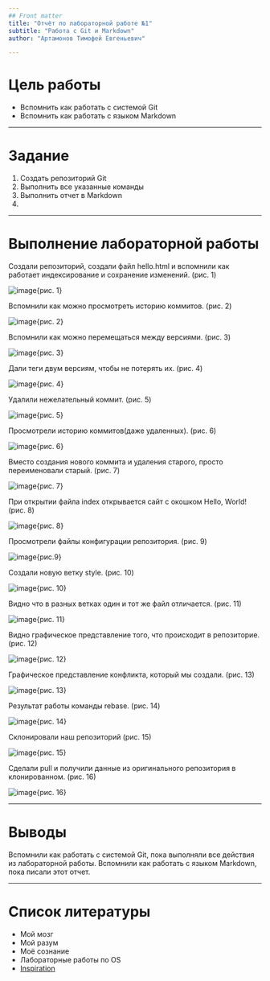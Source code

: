 ```yaml
---
## Front matter
title: "Отчёт по лабораторной работе №1"
subtitle: "Работа с Git и Markdown"
author: "Артамонов Тимофей Евгеньевич"

---
```


# Цель работы

* Вспомнить как работать с системой Git
* Вспомнить как работать с языком Markdown
  
---

# Задание 

1. Создать репозиторий Git
2. Выполнить все указанные команды
3. Выполнить отчет в Markdown
4. 
---

# Выполнение лабораторной работы

Создали репозиторий, создали файл hello.html и вспомнили как работает индексирование и сохранение изменений. (рис. 1)

![image](https://github.com/Wenins/MatMod/assets/104139992/a1599017-54da-49fb-a4d4-8f13a0d900b8){рис. 1}

Вспомнили как можно просмотреть историю коммитов. (рис. 2)

![image](https://github.com/Wenins/MatMod/assets/104139992/44138abb-3267-4cf7-946d-9451a36066ce){рис. 2}

Вспомнили как можно перемещаться между версиями. (рис. 3)

![image](https://github.com/Wenins/MatMod/assets/104139992/c6e44aa0-f05f-47f2-b5eb-70e29962bb2b){рис. 3}

Дали теги двум версиям, чтобы не потерять их. (рис. 4)

![image](https://github.com/Wenins/MatMod/assets/104139992/366ed15c-9cd9-4b90-b1f9-4f2360ef3d30){рис. 4}

Удалили нежелательный коммит. (рис. 5)

![image](https://github.com/Wenins/MatMod/assets/104139992/127c7483-0846-43fe-8067-88800cb38a0b){рис. 5}

Просмотрели историю коммитов(даже удаленных). (рис. 6)

![image](https://github.com/Wenins/MatMod/assets/104139992/a97151ee-b55c-42b0-93e8-cbe2b441f14f){рис. 6}

Вместо создания нового коммита и удаления старого, просто переименовали старый. (рис. 7)

![image](https://github.com/Wenins/MatMod/assets/104139992/c125035d-f8ca-466e-8e06-8dc209982248){рис. 7}

При открытии файла index открывается сайт с окошком Hello, World! (рис. 8)

![image](https://github.com/Wenins/MatMod/assets/104139992/0a26d71b-8f2d-46ec-b601-af63e750651d){рис. 8}

Просмотрели файлы конфигурации репозитория. (рис. 9)

![image](https://github.com/Wenins/MatMod/assets/104139992/06bb7c21-56ff-4497-9ab9-b8d534e94e60){рис.9}

Создали новую ветку style. (рис. 10)

![image](https://github.com/Wenins/MatMod/assets/104139992/828920f2-25cd-4959-a651-0a4939a9461a){рис. 10}

Видно что в разных ветках один и тот же файл отличается. (рис. 11)

![image](https://github.com/Wenins/MatMod/assets/104139992/d8169bf1-05d6-40d3-aa70-b460c456b467){рис. 11}

Видно графическое представление того, что происходит в репозиторие. (рис. 12)

![image](https://github.com/Wenins/MatMod/assets/104139992/aeb0733d-83b2-4ebf-ad31-55fdb37f9ae5){рис. 12}

Графическое представление конфликта, который мы создали. (рис. 13)

![image](https://github.com/Wenins/MatMod/assets/104139992/0fb566a4-5b4a-47c1-9d09-42013aad9a75){рис. 13}

Результат работы команды rebase. (рис. 14)

![image](https://github.com/Wenins/MatMod/assets/104139992/ec7a9088-5d93-478c-8a12-406834b92dbf){рис. 14}

Склонировали наш репозиторий (рис. 15)

![image](https://github.com/Wenins/MatMod/assets/104139992/c17cf4cd-8a75-4d96-83ba-b0c75f6ba2d4){рис. 15}

Сделали pull и получили данные из оригинального репозитория в клонированном. (рис. 16)

![image](https://github.com/Wenins/MatMod/assets/104139992/3580ea2c-d4a0-4777-8c74-31632bd27442){рис. 16}

---

# Выводы

Вспомнили как работать с системой Git, пока выполняли все действия из лабораторной работы. Вспомнили как работать с языком Markdown, пока писали этот отчет.

---

# Список литературы

- Мой мозг
- Мой разум
- Моё сознание
- Лабораторные работы по OS
- [Inspiration](https://youtu.be/7OYFay9Bel4)
